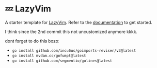 # 💤 LazyVim

A starter template for [LazyVim](https://github.com/LazyVim/LazyVim).
Refer to the [documentation](https://lazyvim.github.io/installation) to get started.

I think since the 2nd commit this not uncustomized anymore kkkk.

dont forget to do this bozo:
- `go install github.com/incu6us/goimports-reviser/v3@latest`
- `go install mvdan.cc/gofumpt@latest`
- `go install github.com/segmentio/golines@latest`
